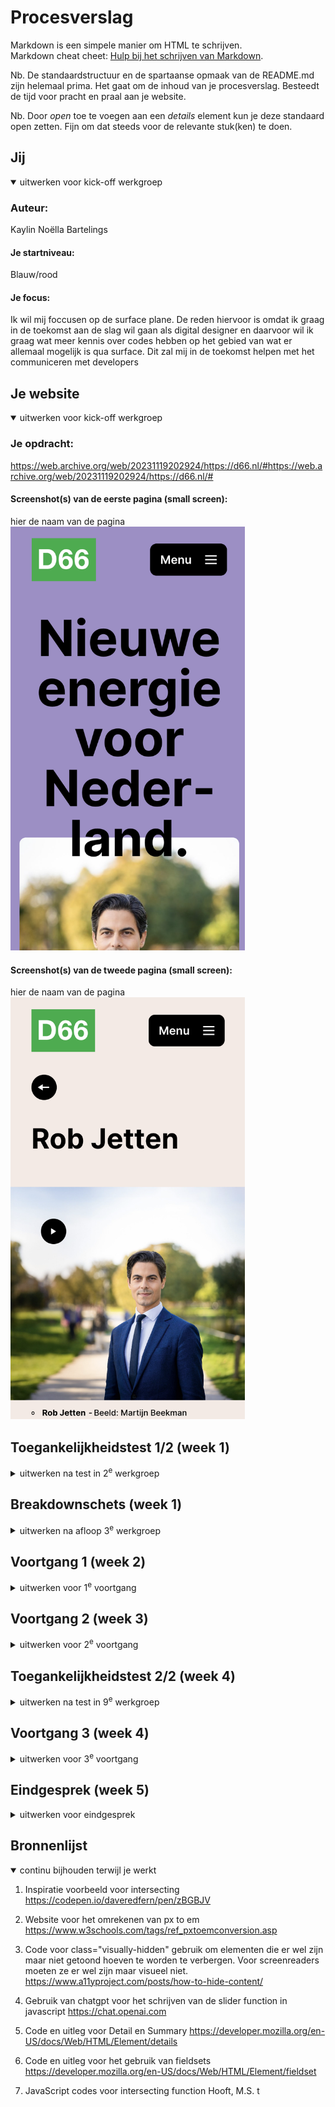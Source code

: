 # Procesverslag
Markdown is een simpele manier om HTML te schrijven.  
Markdown cheat cheet: [Hulp bij het schrijven van Markdown](https://github.com/adam-p/markdown-here/wiki/Markdown-Cheatsheet).

Nb. De standaardstructuur en de spartaanse opmaak van de README.md zijn helemaal prima. Het gaat om de inhoud van je procesverslag. Besteedt de tijd voor pracht en praal aan je website.

Nb. Door *open* toe te voegen aan een *details* element kun je deze standaard open zetten. Fijn om dat steeds voor de relevante stuk(ken) te doen.





## Jij

<details open>
  <summary>uitwerken voor kick-off werkgroep</summary>

  ### Auteur:
  Kaylin Noëlla Bartelings

  #### Je startniveau:
  Blauw/rood

  #### Je focus:
  Ik wil mij foccusen op de surface plane. De reden hiervoor is omdat ik graag in de toekomst aan de slag wil gaan als digital designer en daarvoor wil ik graag wat meer kennis over codes hebben op het gebied van wat er allemaal mogelijk is qua surface. Dit zal mij in de toekomst helpen met het communiceren met developers
</details>



## Je website

<details open>
  <summary>uitwerken voor kick-off werkgroep</summary>

  ### Je opdracht:
  https://web.archive.org/web/20231119202924/https://d66.nl/#https://web.archive.org/web/20231119202924/https://d66.nl/# 
  #### Screenshot(s) van de eerste pagina (small screen): 
  hier de naam van de pagina  
  <img src="./readme-images/screenshot_home_page.png" width="375px" alt="de home pagina van d66">

  #### Screenshot(s) van de tweede pagina (small screen):
  hier de naam van de pagina  
  <img src="./readme-images/screenshot_rob_jetten_page.png" width="375px" alt="de detail pagina over Rob Jetten">
 
</details>



## Toegankelijkheidstest 1/2 (week 1)

<details>
  <summary>uitwerken na test in 2<sup>e</sup> werkgroep</summary>

  ### Bevindingen
  Een van de belangerijkste bevindingen was dat de site ten eerste erg inconsistent is met het stylen van links en buttons. linken zien er soms uit als buttons en soms zien buttons eruit als linkjes. 

  Ook gebruikt de site van d66 niet overal een h1 element en gebruiken zij veel divs. ze gebruiken niet altijd ul en li tags voor lijsten.
</details>



## Breakdownschets (week 1)

<details>
  <summary>uitwerken na afloop 3<sup>e</sup> werkgroep</summary>

  ### de hele pagina: 
  <img src="./readme-images/break_down_schets_home_d66.jpg" width="375px" alt="breakdown van de hele home pagina">

  ### dynamisch deel (bijv menu): 
  <img src="./readme-images/break_down_schets_menu.jpg" width="375px" alt="breakdown van menu">

</details>



## Voortgang 1 (week 2)

<details>
  <summary>uitwerken voor 1<sup>e</sup> voortgang</summary>

  ### Stand van zaken
  Het selecteren van een site die ik wilde nabouwen vergde wat tijd, aangezien ik een "mooie" site wilde kiezen. Mijn initiële overweging was om een website te kiezen die bekroond was met een Awwward, maar deze bleken vaak te complex voor mijn vaardigheidsniveau. Niettemin vond ik het belangerijk en leuk om een site te kiezen waarmee ik creatief kon omgaan met de surface plane, omdat ik mijn expertise op dat gebied wil uitbreiden.

  Wat betreft de voortgang in het schrijven van semantisch correcte code, ben ik tot nu toe tevreden. Ik leer steeds nieuwe en verbeterde manieren om code op een correcte manier te structureren en te schrijven. Het leren van op een nieuwe manier is uitdagend maar ik denk wel veel te leren over toegankelijkheid.

  Het belang van semantisch correcte code wordt steeds duidelijker voor mij, omdat het ervoor zorgt dat de website niet alleen visueel aantrekkelijk is, maar ook begrijpelijk voor verschillende gebruikers, inclusief degenen die afhankelijk zijn van schermlezers of andere hulpmiddelen voor toegankelijkheid.


  ### Agenda voor meeting
  samen met je groepje opstellen

  | Kaylin Noella Bartelings 
  |semantische correct geschreven html code

  |Sander
  |semantische correct geschreven html code

  |Diya
  |semantische correct geschreven html code

  |Insa
  |semantische correct geschreven html code

  ### Verslag van meeting
  Tijdens deze eerste feedback sessie was er nog relatief weinig om concreet feedback op te geven dan enkel over de html, sanne gaf aan dat mijn html redelijk goed en semantisch geschreven was. Wel adviseerde hij gebruik te maken van aria-labels om het zo voor mensen met een beperking en screen reader makkelijker te maken. Ik had goed gebruik maakt van de bestaande html tags maar moest alle alts nog wel invullen.
</details>


## Voortgang 2 (week 3)

<details>
  <summary>uitwerken voor 2<sup>e</sup> voortgang</summary>

  ### Stand van zaken
  De afgelopen week heb ik De afgelopen week heb ik mij gefocust op het optimaliseren van de HTML- en CSS-code. Ik heb me specifiek gericht op het gebruik van semantisch correcte HTML om de structuur van de website te verbeteren en ervoor te zorgen dat deze goed wordt geïnterpreteerd door screenreaders.
  
  Daarnaast heb ik me beziggehouden met het implementeren van JavaScript-functionaliteiten. Een van de functies die ik heb toegevoegd, is het dynamisch veranderen van achtergrondkleuren van secties op basis van scrollen. Ook heb ik een slider gemaakt.

  Wat betreft CSS heb ik me gericht op optimalisatie om een schone en efficiënte codebasis te behouden. Ik heb aandacht besteed aan het vermijden van herhalingen en het gebruik van selectoren om de styling van de website en mijn kennis van css te verbeteren.

  Ik zou nog graag mijn css schoner willen coderen om herhaling te voorkomen, ik zou graag classes willen gebruiken maar ik ben mij ervan bewust dat dat niet altijd de beste oplossing is. ik leer te werken met nieuwe selectoren.

  Ook heb ik geleerd om te stylen met ::before en ::after en te werken met en accordions met de html tages detail en summary. Op de pagina van D66 hebben zij een accordions met een button waar een plusje in staat als hij ingeplakt is en een min als hij uitgeklapt is. Normaal gesproken zou ik hier een image of een span voor gebruiken maar Sanne legde uit in de les dat ik hier ook een ::after voor kon gebruiken. ik had wel eens met ::after en ::before gewerkt maar niet vaak dus hij legde mij uit hoe ik dit het beste kon doen en ik heb hier veel van geleerd en vervolgens ook voor de button in mijn footer gebruikt die vervolgens met javascript in en uitklapt.

  ### Agenda voor meeting
  samen met je groepje opstellen

  | Kaylin Noella Bartelings 
  css optimaliseren
  filter
  semantiek 
  Hero, hamburger en images

  |Sander
  css optimaliseren
  filter
  semantiek 
  Hero, hamburger en images

  |Diya
  css optimaliseren
  filter
  semantiek 
  Hero, hamburger en images

  |Insa
  css optimaliseren
  filter
  semantiek 
  Hero, hamburger en images

  ### Verslag van meeting
  Deze week had ik zelf niet heel veel vragen voor tijdens de feedback sessie, ik had de meeste dingen waar ik tegen aan liep of al zelf op kunnen lossen doormiddel van googelen, vragen aan medestudenten of door het aan sanne te vragen in de les. wel liep ik tegen een puntje aan dat ik niet wist hoe ik de labels in een input veld kon laten vergoten en verkleinen als er een focus is. Ik had dit gevraagd aan de student assisent tijdens de feedback sessie en hij gaf aan dat ik sowiso met :focus moest werken maar hoe het verder werkte met het schalen van het label was nog niet helemaal duidelijk voor ons beide. (ik besloot dit op te schrijven en later zelf te googelen of aan sanne te vragen)

  Verder gaf hij aan dat mijn html er semantisch goed uit zag maar mijn css misschien nog wat cleaner kon door bijv. margins en paddings op te nemen als variabel in mijn :root. 
</details>



## Toegankelijkheidstest 2/2 (week 4)

<details>
  <summary>uitwerken na test in 9<sup>e</sup> werkgroep</summary>

  ### Bevindingen
  Met de tweede test ben ik mijn eigen site gaan testen, uit de test kwam dat ik wel gebruik maakte van het H1 element per pagina, mijn video speelt niet automatisch af en is te bedienen en op pauze te zetten dus dat is postief. Ik gebruik voor linkjes a elementen. De site heeft geen horizontale scroll en elke slider is te bedienen met buttons. Alle images hebben alt's.


  Ook maakte de orginele site van d66 niet goed gebruik van heading elementen en is mijn site semantischer opgebouwd en maakt maar gebruik van 1 div. Ik heb styling voor buttons en voor links gescheiden gehouden en niet overgenomen van de site omdat hun inconsisent waren.
</details>



## Voortgang 3 (week 4)

<details>
  <summary>uitwerken voor 3<sup>e</sup> voortgang</summary>

  ### Stand van zaken
  Deze week ben ik aan de slag gegaan met het coderen van de tweede pagina, hier staan elementen als video en accordions op.

  ik heb me gericht op het coderen van de footer voor de website. Een goed ontworpen footer is essentieel voor het verstrekken van belangrijke informatie en navigatiemogelijkheden. Hierbij heb ik geprobeerd mijn code schoon en efficiënt te houden.

  Omdat ik surfaceplane heb gekozen heb ik een video toegevoegd aan mijn site. om ervoor te zorgen dat mijn site nog steeds toeganekelijk is is het voor mij belangerijk dat de video niet gelijk afspeelt en dat hij te bedienen is.

  Verder heb ik mij gefocust op het testen van hoe toegankelijk mijn site was, en ben ik met een screen reader door kopjes gegaan en dit werkte allemaal.

  ### Agenda voor meeting

  | Kaylin Noella Bartelings 
  css optimaliseren
  semantiek 
  Form en labels

  | Sander
  css optimaliseren
  semantiek 
  Form en labels

  | Insa
  css optimaliseren
  semantiek 
  Form en labels

 | Diya
  css optimaliseren
  semantiek 
  Form en labels


  ### Verslag van meeting
  Aangezien mijn vraag tijdens de vorige feedback sessie niet volledig beantwoord kon worden vroeg ik de vraag tijdens deze laatste feedback sessie opnieuw aan Sanne, hij heeft een voorbeeld in codepen gemaakt terwijl ik meeschreef in mijn eigen code. Sanne legte uit dat :has hiervoor handig was omdat :has controleert of een element een bepaalde eigenschap bezit, als dat het geval is dan zal hij de codes en styling uitvoeren. Ik heb has eerder gebruikt op advies van Sanne dus ik wist inmiddes wat de functie van :has voor was maar ik heb er nog niet vaak mee gewerkt dus ik had niet gelijk door dat ik :has hiervoor kon gebruiken. 

  Ook had ik een vraag over een semantisch puntje in mijn footer. Ik had namelijk een section aangemaakt in mijn footer en ik wist niet helemaal zeker of dit oke was maar volgens sanne was dit juist goed omdat het dan voor screenreaders makkelijk was.
</details>


## Eindgesprek (week 5)

<details>
  <summary>uitwerken voor eindgesprek</summary>

  ### Je uitkomst - karakteristiek screenshots:
  <img src="readme-images/dummy-plaatje.jpg" width="375px" alt="uitomst opdracht 1">


  ### Dit ging goed/Heb ik geleerd: 
  Ik heb geleerd om te werken met ::after. Voor de footer en accordions heb ik buttons die open en dichtklappen als je erop klikt. als het open is heeft de button een min, als het dicht is een plusje. normaal zou ik dit doen met een img maar sanne heeft mij geleerd dat dit mogelijk is met ::after en dat dit gewoon het zelfde werkt als stylen van andere elementen. 

  <img src="./readme-images/screenshot_footer_button_styling_after.png" width="375px" alt="footer button gestyled met ::after">

  Ook heb ik geleerd te werken met dubbele forms achter elkaar, de site vraagt de gebruiker een vraag en aan de hand van die keuze wordt de gebruiker door gestuurd naar een volgend form maar de geberuiker blijft op dezelfde pagina. dit betekent dat er twee forms zijn waarvan er een verborgen moet zijn en te voorschijn moet komen als de andere bantwoord is. ik had dit nog nooit gedaan dus dit is zeker iets wat ik geleerd heb. 
  
  <img src="./readme-images/screenshot_dubbele_form.png" width="375px" alt="dubbel form met css codes">

   ook hier werk ik voor het tweede form weer met has. als de gebruiker een label heeft aangeklikt kleurt deze als bevestiging dat hij is aangeklikt.

  <img src="./readme-images/screenshot_label_has_checked.png" width="375px" alt="label has checked code">


  Ik heb geleerd hoe ik in css een darkmode maak, ik heb hier nog nooit eerder meegewerkt dus dit was nieuw voor mij. Het bleek helemaal niet zo heen ingewikkeld te zijn en door custom properties kan je dit heel snel aanpassen.

  <img src="./readme-images/screenshot_dark_mode.png" width="375px" alt="code voor darkmode functie">



  ### Dit was lastig/Is niet gelukt:
  Ik wilde werken met een veranderde achtergrond op basis van scroll, ik zie dit namelijk veel bij awwward sites en wilde graag dit zelf een keer toepassen en progammeren. Ik had hier nog nooit meegewerkt dus ik wist niet zo goed hoe en waar ik moest beginnen. Na wat uitleg en codes van sanne begreep ik een beetje hoe en wat. zelf zou ik niet uit mijn hoofd deze code geschreven kunnen hebben. Maar na de uitleg begreep ik in grote lijnen wel wat er stond en werkte het.
  <img src="./readme-images/screenshot_js_code_intersecting.png" width="375px" alt="javascript codes voor intersecting function">

  Op de site van D66 werken zij met een slider die te bedienen is met buttons, ik heb hiervoor met behulp van chatgpt een slider function gemaakt in JavaScript. Ik ben zelf niet goed met javascript dus ik heb chatgpt gevraagd om mij hierbij te helpen. Chatgpt schrijft een stuk geavanceerdere codes dan ik kan schrijven en zelfs kan lezen dus ik heb Jake en Sanne gevraagd mee te kijken en uitleg te geven over wat er staat en heb hierdoor nieuwe dingen geleerd zoals wat een % is. een % is een modulo, dit kijkt naar hoevaak het getal in het hele past, dat wat over blijft is de modulo. ook heb ik geleerd dat => een nieuwe manier van functies schrijven is.

  <img src="./readme-images/screenshot_js_code_slider.png" width="375px" alt="javascript codes voor slider function">

  De slider wordt op meerdere plekken gebruikt, in principe zou ik dus 1 functie kunnen schrijven voor alle sliders, sanne gaf aan dat dit bijv kan doormiddel van een object bijv. 

  Ook schuift de slider helemaal op als ik met de screenreader erdoor heen tab met de screenreader, ik heb met sanne overlegt hoe ik dit zou kunnen oplossen maar dit zou erg omslachtig zijn en ik wil niet aan de slag als developer dus hij adviseerde mij hier niet al te veel over in te zitten.

  <img src="./readme-images/screenshot_slider_bug.png" width="375px" alt="slider die opschuift door screenreader">
</details>



## Bronnenlijst

<details open>
  <summary>continu bijhouden terwijl je werkt</summary>

  1. Inspiratie voorbeeld voor intersecting 
  https://codepen.io/daveredfern/pen/zBGBJV

  2. Website voor het omrekenen van px to em
  https://www.w3schools.com/tags/ref_pxtoemconversion.asp

  3. Code voor class="visually-hidden" gebruik om elementen die er wel zijn maar niet getoond hoeven te worden te verbergen. Voor screenreaders moeten ze er wel zijn maar visueel niet.
  https://www.a11yproject.com/posts/how-to-hide-content/

  4. Gebruik van chatgpt voor het schrijven van de slider function in javascript 
  https://chat.openai.com

  5. Code en uitleg voor Detail en Summary 
  https://developer.mozilla.org/en-US/docs/Web/HTML/Element/details

  6. Code en uitleg voor het gebruik van fieldsets 
  https://developer.mozilla.org/en-US/docs/Web/HTML/Element/fieldset

  7. JavaScript codes voor intersecting function
  Hooft, M.S. t 

</details>

